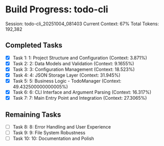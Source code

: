 # Build Progress: todo-cli
Session: todo-cli_20251004_081403
Current Context: 67%
Total Tokens: 192,382

## Completed Tasks
- [x] Task 1: 1: Project Structure and Configuration (Context: 3.871%)
- [x] Task 2: 2: Data Models and Validation (Context: 9.1655%)
- [x] Task 3: 3: Configuration Management (Context: 18.523%)
- [x] Task 4: 4: JSON Storage Layer (Context: 31.945%)
- [x] Task 5: 5: Business Logic - TodoManager (Context: 49.432500000000005%)
- [x] Task 6: 6: CLI Interface and Argument Parsing (Context: 16.317%)
- [x] Task 7: 7: Main Entry Point and Integration (Context: 27.3065%)

## Remaining Tasks
- [ ] Task 8: 8: Error Handling and User Experience
- [ ] Task 9: 9: File System Robustness
- [ ] Task 10: 10: Documentation and Polish
